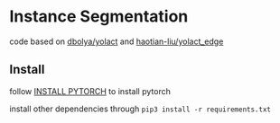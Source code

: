 # Instance Segmentation
code based on [dbolya/yolact](https://github.com/dbolya/yolact) and [haotian-liu/yolact_edge](https://github.com/haotian-liu/yolact_edge)


## Install
follow [INSTALL PYTORCH](https://pytorch.org) to install pytorch

install other dependencies through `pip3 install -r requirements.txt`


## 